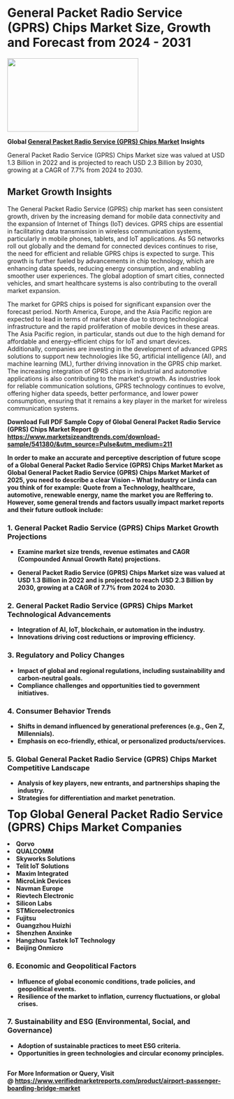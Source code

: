 <H1>General Packet Radio Service (GPRS) Chips Market Size, Growth and Forecast from 2024 - 2031</H1><img class="aligncenter size-medium wp-image-584254" src="https://thirdeyenews.in/wp-content/uploads/2024/09/Global-Market-Research-300x168.jpeg" alt="" width="300" height="168" /><p><strong>Global&nbsp;<a href="https://www.marketsizeandtrends.com/download-sample/541380/&amp;utm_source=Pulse&amp;utm_medium=211">General Packet Radio Service (GPRS) Chips Market</a> Insights</strong></p><p>General Packet Radio Service (GPRS) Chips Market size was valued at USD 1.3 Billion in 2022 and is projected to reach USD 2.3 Billion by 2030, growing at a CAGR of 7.7% from 2024 to 2030.</p><p><h2>Market Growth Insights</h2> <p>The General Packet Radio Service (GPRS) chip market has seen consistent growth, driven by the increasing demand for mobile data connectivity and the expansion of Internet of Things (IoT) devices. GPRS chips are essential in facilitating data transmission in wireless communication systems, particularly in mobile phones, tablets, and IoT applications. As 5G networks roll out globally and the demand for connected devices continues to rise, the need for efficient and reliable GPRS chips is expected to surge. This growth is further fueled by advancements in chip technology, which are enhancing data speeds, reducing energy consumption, and enabling smoother user experiences. The global adoption of smart cities, connected vehicles, and smart healthcare systems is also contributing to the overall market expansion.</p> <p><strong></strong></p> <p>The market for GPRS chips is poised for significant expansion over the forecast period. North America, Europe, and the Asia Pacific region are expected to lead in terms of market share due to strong technological infrastructure and the rapid proliferation of mobile devices in these areas. The Asia Pacific region, in particular, stands out due to the high demand for affordable and energy-efficient chips for IoT and smart devices. Additionally, companies are investing in the development of advanced GPRS solutions to support new technologies like 5G, artificial intelligence (AI), and machine learning (ML), further driving innovation in the GPRS chip market. The increasing integration of GPRS chips in industrial and automotive applications is also contributing to the market's growth. As industries look for reliable communication solutions, GPRS technology continues to evolve, offering higher data speeds, better performance, and lower power consumption, ensuring that it remains a key player in the market for wireless communication systems.</p> <p><strong></p><p><span class=""><strong>Download Full PDF Sample Copy of Global General Packet Radio Service (GPRS) Chips Market Report</strong> @ <a href="https://www.marketsizeandtrends.com/download-sample/541380/&amp;utm_source=Pulse&amp;utm_medium=211" target="_blank">https://www.marketsizeandtrends.com/download-sample/541380/&amp;utm_source=Pulse&amp;utm_medium=211</a></span></p><p>In order to make an accurate and perceptive description of future scope of a Global&nbsp;General Packet Radio Service (GPRS) Chips Market Market as Global&nbsp;General Packet Radio Service (GPRS) Chips Market Market of 2025, you need to describe a clear Vision &ndash; What Industry or Linda can you think of for example: Quote from a Technology, healthcare, automotive, renewable energy, name the market you are Reffering to. However, some general trends and factors usually impact market reports and their future outlook include:</p><h3>1.&nbsp;<strong>General Packet Radio Service (GPRS) Chips Market Growth Projections</strong></h3><ul><li>Examine market size trends, revenue estimates and CAGR (Compounded Annual Growth Rate) projections.</li><li><p>General Packet Radio Service (GPRS) Chips Market size was valued at USD 1.3 Billion in 2022 and is projected to reach USD 2.3 Billion by 2030, growing at a CAGR of 7.7% from 2024 to 2030.</p></li></ul><h3>2.&nbsp;<strong>General Packet Radio Service (GPRS) Chips Market Technological Advancements</strong></h3><ul><li>Integration of AI, IoT, blockchain, or automation in the industry.</li><li>Innovations driving cost reductions or improving efficiency.</li></ul><h3>3.&nbsp;<strong>Regulatory and Policy Changes</strong></h3><ul><li>Impact of global and regional regulations, including sustainability and carbon-neutral goals.</li><li>Compliance challenges and opportunities tied to government initiatives.</li></ul><h3>4.&nbsp;<strong>Consumer Behavior Trends</strong></h3><ul><li>Shifts in demand influenced by generational preferences (e.g., Gen Z, Millennials).</li><li>Emphasis on eco-friendly, ethical, or personalized products/services.</li></ul><h3>5.&nbsp;<strong>Global General Packet Radio Service (GPRS) Chips Market Competitive Landscape</strong></h3><ul><li>Analysis of key players, new entrants, and partnerships shaping the industry.</li><li>Strategies for differentiation and market penetration.</li></ul><p data-pm-slice="1 1 []"><span style="color: inherit; font-family: inherit; font-size: 25px;">Top Global General Packet Radio Service (GPRS) Chips Market Companies</span></p><div class="" data-test-id=""><p><li>Qorvo</li><li> QUALCOMM</li><li> Skyworks Solutions</li><li> Telit IoT Solutions</li><li> Maxim Integrated</li><li> MicroLink Devices</li><li> Navman Europe</li><li> Rievtech Electronic</li><li> Silicon Labs</li><li> STMicroelectronics</li><li> Fujitsu</li><li> Guangzhou Huizhi</li><li> Shenzhen Anxinke</li><li> Hangzhou Tastek IoT Technology</li><li> Beijing Onmicro</li></p></div><h3>6.&nbsp;<strong>Economic and Geopolitical Factors</strong></h3><ul><li>Influence of global economic conditions, trade policies, and geopolitical events.</li><li>Resilience of the market to inflation, currency fluctuations, or global crises.</li></ul><h3>7.&nbsp;<strong>Sustainability and ESG (Environmental, Social, and Governance)</strong></h3><ul><li>Adoption of sustainable practices to meet ESG criteria.</li><li>Opportunities in green technologies and circular economy principles.</li></ul><h2><strong style="font-size: 14px;">For More Information or Query, Visit @&nbsp;</strong><a style="background-color: #ffffff; font-size: 14px;" href="https://www.marketsizeandtrends.com/report/general-packet-radio-service-gprs-chips-market/" target="_blank">https://www.verifiedmarketreports.com/product/airport-passenger-boarding-bridge-market</a></h2>

